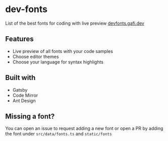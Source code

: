 # dev-fonts 

List of the best fonts for coding with live preview [devfonts.gafi.dev](https://devfonts.gafi.dev)

## Features
* Live preview of all fonts with your code samples
* Choose editor themes
* Choose your language for syntax highlights

## Built with 
* Gatsby
* Code Mirror
* Ant Design

## Missing a font?
You can open an issue to request adding a new font or open a PR by adding the font under `src/data/fonts.ts` and `static/fonts`
